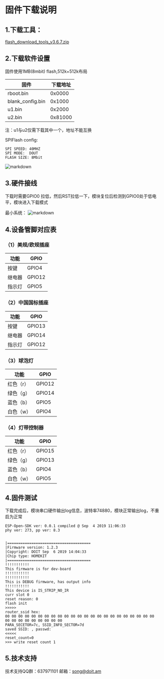 # 固件下载说明
## 1.下载工具：
[flash_download_tools_v3.6.7.zip](https://www.espressif.com/sites/default/files/tools/flash_download_tools_v3.6.7.zip "flash_download_tools_v3.6.7.zip")

## 2.下载软件设置
固件使用1MB(8mbit) flash,512k+512k布局

| 固件              | 下载地址      |
| ----------------- | -------------| 
| rboot.bin         | 0x0000       | 
| blank_config.bin  | 0x1000       | 
| u1.bin            | 0x2000       | 
| u2.bin            | 0x81000      | 

注：u1与u2仅需下载其中一个，地址不能互换

SPIFlash config:
```
SPI SPEED: 40MHZ
SPI MODE:  DOUT
FLASH SIZE: 8Mbit
```
![markdown](https://github.com/SmartArduino/DoHome/blob/master/Homekit_firmware/doc/20190907134747.png "config")

## 3.硬件接线

下载时需要GPIO0 拉低，然后RST拉低一下，模块复位后检测到GPIO0处于低电平，模块进入下载模式

最小系统：
![markdown](https://github.com/SmartArduino/DoHome/blob/master/Homekit_firmware/doc/esp-m%E6%A8%A1%E5%9D%97%E6%9C%80%E5%B0%8F%E7%B3%BB%E7%BB%9F.png "config")

## 4.设备管脚对应表
### （1）美规/欧规插座

| 功能         | GPIO        |
| ------------ | ------------| 
| 按键         | GPIO4       | 
| 继电器       | GPIO12      | 
| 指示灯       | GPIO5       | 

### （2）中国国标插座

| 功能         | GPIO        |
| ------------ | ------------| 
| 按键         | GPIO13      | 
| 继电器       | GPIO14      | 
| 指示灯       | GPIO12      | 

### （3）球泡灯

| 功能         | GPIO         |
| ------------ | -------------| 
| 红色（r）    | GPIO12       | 
| 绿色（g）    | GPIO14       | 
| 蓝色（b）    | GPIO5        | 
| 白色（w）    | GPIO4        | 

### （4）灯带控制器

| 功能         | GPIO         |
| ------------ | -------------| 
| 红色（r）    | GPIO15       | 
| 绿色（g）    | GPIO13       | 
| 蓝色（b）    | GPIO4        | 
| 白色（w）    | GPIO5        | 

## 4.固件测试
下载完成后，模块串口硬件输出log信息，波特率74880，模块正常输出log，不重启为正常
```
ESP-Open-SDK ver: 0.0.1 compiled @ Sep  4 2019 11:06:33
phy ver: 273, pp ver: 8.3


|======================================
|Firmware version: 1.2.3
|Copyright: DOIT Sep  6 2019 14:04:33
|Chip type: HOMEKIT
|======================================
!!!!!!!!!!!
This firmware is for dev-board
!!!!!!!!!!!
!!!!!!!!!!!
This is DEBUG firmware, has output info
!!!!!!!!!!!
This device is IS_STRIP_NO_IR
curr slot 0
reset reason: 0
flash init
>>>>>
router_ssid hex: 
00 00 00 00 00 00 00 00 00 00 00 00 00 00 00 00 00 00 00 00 00 00 00 00 00 00 00 00 00 00 00 00 
PARA_SECETOR=7c, SSID_INFO_SECTOR=7d
saved SSID: , passwd: 
<<<<<
reset_count=0
>>> write reset count 1
```
## 5.技术支持

技术支持QQ群：637971101
邮箱：song@doit.am


